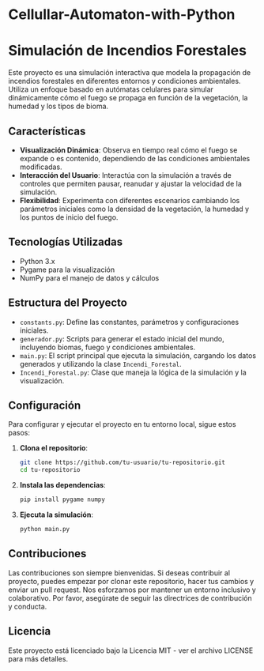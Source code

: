 # Cellullar-Automaton-with-Python

# Simulación de Incendios Forestales

Este proyecto es una simulación interactiva que modela la propagación de incendios forestales en diferentes entornos y condiciones ambientales. Utiliza un enfoque basado en autómatas celulares para simular dinámicamente cómo el fuego se propaga en función de la vegetación, la humedad y los tipos de bioma.

## Características

- **Visualización Dinámica**: Observa en tiempo real cómo el fuego se expande o es contenido, dependiendo de las condiciones ambientales modificadas.
- **Interacción del Usuario**: Interactúa con la simulación a través de controles que permiten pausar, reanudar y ajustar la velocidad de la simulación.
- **Flexibilidad**: Experimenta con diferentes escenarios cambiando los parámetros iniciales como la densidad de la vegetación, la humedad y los puntos de inicio del fuego.

## Tecnologías Utilizadas

- Python 3.x
- Pygame para la visualización
- NumPy para el manejo de datos y cálculos

## Estructura del Proyecto

- `constants.py`: Define las constantes, parámetros y configuraciones iniciales.
- `generador.py`: Scripts para generar el estado inicial del mundo, incluyendo biomas, fuego y condiciones ambientales.
- `main.py`: El script principal que ejecuta la simulación, cargando los datos generados y utilizando la clase `Incendi_Forestal`.
- `Incendi_Forestal.py`: Clase que maneja la lógica de la simulación y la visualización.

## Configuración

Para configurar y ejecutar el proyecto en tu entorno local, sigue estos pasos:

1. **Clona el repositorio**:
   ```bash
   git clone https://github.com/tu-usuario/tu-repositorio.git
   cd tu-repositorio

2. **Instala las dependencias**:
   ```bash
   pip install pygame numpy
   
3. **Ejecuta la simulación**:
   ```bash
   python main.py

## Contribuciones
Las contribuciones son siempre bienvenidas. Si deseas contribuir al proyecto, puedes empezar por clonar este repositorio, hacer tus cambios y enviar un pull request. Nos esforzamos por mantener un entorno inclusivo y colaborativo. Por favor, asegúrate de seguir las directrices de contribución y conducta.

## Licencia
Este proyecto está licenciado bajo la Licencia MIT - ver el archivo LICENSE para más detalles.

